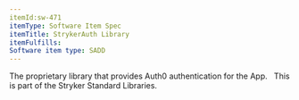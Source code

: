 ```yaml
---
itemId:sw-471
itemType: Software Item Spec
itemTitle: StrykerAuth Library
itemFulfills: 
Software item type: SADD
---
```

The proprietary library that provides Auth0 authentication for the App.
 
This is part of the Stryker Standard Libraries.